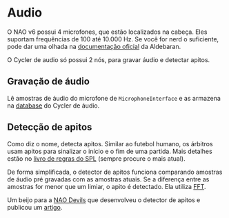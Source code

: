 # Audio

O NAO v6 possui 4 microfones, que estão localizados na cabeça. Eles suportam frequências de 100 até 10.000 Hz. Se você for nerd o suficiente, pode dar uma olhada na [documentação oficial](http://doc.aldebaran.com/2-8/family/nao_technical/microphone_naov6.html) da Aldebaran.  

O Cycler de audio só possui 2 nós, para gravar áudio e detectar apitos.  

## Gravação de áudio

Lê amostras de áudio do microfone de `MicrophoneInterface` e as armazena na [database](../../framework/databases-types.md) do Cycler de áudio.  

## Detecção de apitos

Como diz o nome, detecta apitos. Similar ao futebol humano, os árbitros usam apitos para sinalizar o início e o fim de uma partida. Mais detalhes estão no [livro de regras do SPL](https://spl.robocup.org/wp-content/uploads/SPL-Rules-master.pdf) (sempre procure o mais atual).  

De forma simplificada, o detector de apitos funciona comparando amostras de áudio pré gravadas com as amostras atuais. Se a diferença entre as amostras for menor que um limiar, o apito é detectado. Ela utiliza [FFT](https://en.wikipedia.org/wiki/Fast_Fourier_transform).  

Um beijo para a [NAO Devils](https://naodevils.de/) que desenvolveu o detector de apitos e publicou um [artigo](https://data.tu-dortmund.de/dataset.xhtml?persistentId=doi:10.17877/tudodata-2024-m0f6bmi1).
